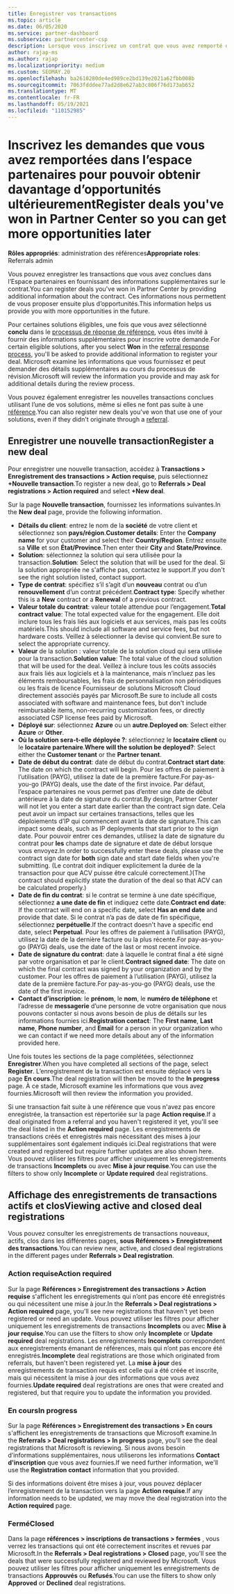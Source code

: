 ```yaml
---
title: Enregistrer vos transactions
ms.topic: article
ms.date: 06/05/2020
ms.service: partner-dashboard
ms.subservice: partnercenter-csp
description: Lorsque vous inscrivez un contrat que vous avez remporté dans l’espace partenaires, Microsoft vous offre plus d’opportunités à l’avenir.
author: rajap-ms
ms.author: rajap
ms.localizationpriority: medium
ms.custom: SEOMAY.20
ms.openlocfilehash: ba2610280de4ed989ce2bd139e2021a62fbb008b
ms.sourcegitcommit: 7063fdddee77ad2d8e627ab3c806f76d173ab652
ms.translationtype: MT
ms.contentlocale: fr-FR
ms.lasthandoff: 05/19/2021
ms.locfileid: "110152985"
---
```

# <a name="register-deals-youve-won-in-partner-center-so-you-can-get-more-opportunities-later"></a><span data-ttu-id="539a5-103">Inscrivez les demandes que vous avez remportées dans l’espace partenaires pour pouvoir obtenir davantage d’opportunités ultérieurement</span><span class="sxs-lookup"><span data-stu-id="539a5-103">Register deals you've won in Partner Center so you can get more opportunities later</span></span>

<span data-ttu-id="539a5-104">**Rôles appropriés**: administration des références</span><span class="sxs-lookup"><span data-stu-id="539a5-104">**Appropriate roles**: Referrals admin</span></span>

<span data-ttu-id="539a5-105">Vous pouvez enregistrer les transactions que vous avez conclues dans l’Espace partenaires en fournissant des informations supplémentaires sur le contrat.</span><span class="sxs-lookup"><span data-stu-id="539a5-105">You can register deals you've won in Partner Center by providing additional information about the contract.</span></span> <span data-ttu-id="539a5-106">Ces informations nous permettent de vous proposer ensuite plus d’opportunités.</span><span class="sxs-lookup"><span data-stu-id="539a5-106">This information helps us provide you with more opportunities in the future.</span></span>

<span data-ttu-id="539a5-107">Pour certaines solutions éligibles, une fois que vous avez sélectionné **conclu** dans le [processus de réponse de référence](manage-leads.md), vous êtes invité à fournir des informations supplémentaires pour inscrire votre demande.</span><span class="sxs-lookup"><span data-stu-id="539a5-107">For certain eligible solutions, after you select **Won** in the [referral response process](manage-leads.md), you'll be asked to provide additional information to register your deal.</span></span> <span data-ttu-id="539a5-108">Microsoft examine les informations que vous fournissez et peut demander des détails supplémentaires au cours du processus de révision.</span><span class="sxs-lookup"><span data-stu-id="539a5-108">Microsoft will review the information you provide and may ask for additional details during the review process.</span></span>

<span data-ttu-id="539a5-109">Vous pouvez également enregistrer les nouvelles transactions conclues utilisant l’une de vos solutions, même si elles ne font pas suite à une [référence](referrals.md).</span><span class="sxs-lookup"><span data-stu-id="539a5-109">You can also register new deals you've won that use one of your solutions, even if they didn't originate through a [referral](referrals.md).</span></span> 

## <a name="register-a-new-deal"></a><span data-ttu-id="539a5-110">Enregistrer une nouvelle transaction</span><span class="sxs-lookup"><span data-stu-id="539a5-110">Register a new deal</span></span>

<span data-ttu-id="539a5-111">Pour enregistrer une nouvelle transaction, accédez à **Transactions > Enregistrement des transactions > Action requise**, puis sélectionnez **+Nouvelle transaction**.</span><span class="sxs-lookup"><span data-stu-id="539a5-111">To register a new deal, go to **Referrals > Deal registrations > Action required** and select **+New deal**.</span></span>

<span data-ttu-id="539a5-112">Sur la page **Nouvelle transaction**, fournissez les informations suivantes.</span><span class="sxs-lookup"><span data-stu-id="539a5-112">In the **New deal** page, provide the following information.</span></span>

- <span data-ttu-id="539a5-113">**Détails du client**: entrez le nom de la **société** de votre client et sélectionnez son **pays/région**.</span><span class="sxs-lookup"><span data-stu-id="539a5-113">**Customer details**: Enter the **Company name** for your customer and select their **Country/Region**.</span></span> <span data-ttu-id="539a5-114">Entrez ensuite sa **Ville** et son **État/Province**.</span><span class="sxs-lookup"><span data-stu-id="539a5-114">Then enter their **City** and **State/Province**.</span></span>
- <span data-ttu-id="539a5-115">**Solution**: sélectionnez la solution qui sera utilisée pour la transaction.</span><span class="sxs-lookup"><span data-stu-id="539a5-115">**Solution**: Select the solution that will be used for the deal.</span></span> <span data-ttu-id="539a5-116">Si la solution appropriée ne s'affiche pas, contactez le support.</span><span class="sxs-lookup"><span data-stu-id="539a5-116">If you don't see the right solution listed, contact support.</span></span>
- <span data-ttu-id="539a5-117">**Type de contrat**: spécifiez s’il s’agit d’un **nouveau** contrat ou d’un **renouvellement** d’un contrat précédent.</span><span class="sxs-lookup"><span data-stu-id="539a5-117">**Contract type**: Specify whether this is a **New** contract or a **Renewal** of a previous contract.</span></span>
- <span data-ttu-id="539a5-118">**Valeur totale du contrat**: valeur totale attendue pour l’engagement.</span><span class="sxs-lookup"><span data-stu-id="539a5-118">**Total contract value**: The total expected value for the engagement.</span></span> <span data-ttu-id="539a5-119">Elle doit inclure tous les frais liés aux logiciels et aux services, mais pas les coûts matériels.</span><span class="sxs-lookup"><span data-stu-id="539a5-119">This should include all software and service fees, but not hardware costs.</span></span> <span data-ttu-id="539a5-120">Veillez à sélectionner la devise qui convient.</span><span class="sxs-lookup"><span data-stu-id="539a5-120">Be sure to select the appropriate currency.</span></span>
- <span data-ttu-id="539a5-121">**Valeur** de la solution : valeur totale de la solution cloud qui sera utilisée pour la transaction.</span><span class="sxs-lookup"><span data-stu-id="539a5-121">**Solution value**: The total value of the cloud solution that will be used for the deal.</span></span> <span data-ttu-id="539a5-122">Veillez à inclure tous les coûts associés aux frais liés aux logiciels et à la maintenance, mais n’incluez pas les éléments remboursables, les frais de personnalisation non périodiques ou les frais de licence Fournisseur de solutions Microsoft Cloud directement associés payés par Microsoft.</span><span class="sxs-lookup"><span data-stu-id="539a5-122">Be sure to include all costs associated with software and maintenance fees, but don't include reimbursable items, non-recurring customization fees, or directly associated CSP license fees paid by Microsoft.</span></span>
- <span data-ttu-id="539a5-123">**Déployé sur**: sélectionnez **Azure** ou un **autre**.</span><span class="sxs-lookup"><span data-stu-id="539a5-123">**Deployed on**: Select either **Azure** or **Other**.</span></span>
- <span data-ttu-id="539a5-124">**Où la solution sera-t-elle déployée ?**: sélectionnez le **locataire client** ou le **locataire partenaire**.</span><span class="sxs-lookup"><span data-stu-id="539a5-124">**Where will the solution be deployed?**: Select either the **Customer tenant** or the **Partner tenant**.</span></span>
- <span data-ttu-id="539a5-125">**Date de début du contrat**: date de début du contrat.</span><span class="sxs-lookup"><span data-stu-id="539a5-125">**Contract start date**: The date on which the contract will begin.</span></span> <span data-ttu-id="539a5-126">Pour les offres de paiement à l’utilisation (PAYG), utilisez la date de la première facture.</span><span class="sxs-lookup"><span data-stu-id="539a5-126">For pay-as-you-go (PAYG) deals, use the date of the first invoice.</span></span> <span data-ttu-id="539a5-127">Par défaut, l’espace partenaires ne vous permet pas d’entrer une date de début antérieure à la date de signature du contrat.</span><span class="sxs-lookup"><span data-stu-id="539a5-127">By design, Partner Center will not let you enter a start date earlier than the contract sign date.</span></span> <span data-ttu-id="539a5-128">Cela peut avoir un impact sur certaines transactions, telles que les déploiements d’IP qui commencent avant la date de signature.</span><span class="sxs-lookup"><span data-stu-id="539a5-128">This can impact some deals, such as IP deployments that start prior to the sign date.</span></span> <span data-ttu-id="539a5-129">Pour pouvoir entrer ces demandes, utilisez la date de signature du contrat pour **les** champs date de signature et date de début lorsque vous envoyez.</span><span class="sxs-lookup"><span data-stu-id="539a5-129">In order to successfully enter these deals, please use the contract sign date for **both** sign date and start date fields when you're submitting.</span></span> <span data-ttu-id="539a5-130">(Le contrat doit indiquer explicitement la durée de la transaction pour que ACV puisse être calculé correctement.)</span><span class="sxs-lookup"><span data-stu-id="539a5-130">(The contract should explicitly state the duration of the deal so that ACV can be calculated properly.)</span></span>
- <span data-ttu-id="539a5-131">**Date de fin du contrat**: si le contrat se termine à une date spécifique, sélectionnez **a une date de fin** et indiquez cette date.</span><span class="sxs-lookup"><span data-stu-id="539a5-131">**Contract end date**: If the contract will end on a specific date, select **Has an end date** and provide that date.</span></span> <span data-ttu-id="539a5-132">Si le contrat n’a pas de date de fin spécifique, sélectionnez **perpétuelle**.</span><span class="sxs-lookup"><span data-stu-id="539a5-132">If the contract doesn't have a specific end date, select **Perpetual**.</span></span> <span data-ttu-id="539a5-133">Pour les offres de paiement à l’utilisation (PAYG), utilisez la date de la dernière facture ou la plus récente.</span><span class="sxs-lookup"><span data-stu-id="539a5-133">For pay-as-you-go (PAYG) deals, use the date of the last or most recent invoice.</span></span>
- <span data-ttu-id="539a5-134">**Date de signature du contrat**: date à laquelle le contrat final a été signé par votre organisation et par le client.</span><span class="sxs-lookup"><span data-stu-id="539a5-134">**Contract signed date**: The date on which the final contract was signed by your organization and by the customer.</span></span> <span data-ttu-id="539a5-135">Pour les offres de paiement à l’utilisation (PAYG), utilisez la date de la première facture.</span><span class="sxs-lookup"><span data-stu-id="539a5-135">For pay-as-you-go (PAYG) deals, use the date of the first invoice.</span></span>
- <span data-ttu-id="539a5-136">**Contact d’inscription**: le **prénom**, le **nom**, le **numéro de téléphone** et l’adresse de **messagerie** d’une personne de votre organisation que nous pouvons contacter si nous avons besoin de plus de détails sur les informations fournies ici.</span><span class="sxs-lookup"><span data-stu-id="539a5-136">**Registration contact**: The **First name**, **Last name**, **Phone number**, and **Email** for a person in your organization who we can contact if we need more details about any of the information provided here.</span></span>

<span data-ttu-id="539a5-137">Une fois toutes les sections de la page complétées, sélectionnez **Enregistrer**.</span><span class="sxs-lookup"><span data-stu-id="539a5-137">When you have completed all sections of the page, select **Register**.</span></span> <span data-ttu-id="539a5-138">L’enregistrement de la transaction est ensuite déplacé vers la page **En cours**.</span><span class="sxs-lookup"><span data-stu-id="539a5-138">The deal registration will then be moved to the **In progress** page.</span></span> <span data-ttu-id="539a5-139">À ce stade, Microsoft examine les informations que vous avez fournies.</span><span class="sxs-lookup"><span data-stu-id="539a5-139">Microsoft will then review the information you provided.</span></span>

<span data-ttu-id="539a5-140">Si une transaction fait suite à une référence que vous n'avez pas encore enregistrée, la transaction est répertoriée sur la page **Action requise**.</span><span class="sxs-lookup"><span data-stu-id="539a5-140">If a deal originated from a referral and you haven't registered it yet, you'll see the deal listed in the **Action required** page.</span></span> <span data-ttu-id="539a5-141">Les enregistrements de transactions créés et enregistrés mais nécessitant des mises à jour supplémentaires sont également indiqués ici.</span><span class="sxs-lookup"><span data-stu-id="539a5-141">Deal registrations that were created and registered but require further updates are also shown here.</span></span> <span data-ttu-id="539a5-142">Vous pouvez utiliser les filtres pour afficher uniquement les enregistrements de transactions **Incomplets** ou avec **Mise à jour requise**.</span><span class="sxs-lookup"><span data-stu-id="539a5-142">You can use the filters to show only **Incomplete** or **Update required** deal registrations.</span></span>

## <a name="viewing-active-and-closed-deal-registrations"></a><span data-ttu-id="539a5-143">Affichage des enregistrements de transactions actifs et clos</span><span class="sxs-lookup"><span data-stu-id="539a5-143">Viewing active and closed deal registrations</span></span>

<span data-ttu-id="539a5-144">Vous pouvez consulter les enregistrements de transactions nouveaux, actifs, clos dans les différentes pages, **sous Références > Enregistrement des transactions**.</span><span class="sxs-lookup"><span data-stu-id="539a5-144">You can review new, active, and closed deal registrations in the different pages under **Referrals > Deal registration**.</span></span>

### <a name="action-required"></a><span data-ttu-id="539a5-145">Action requise</span><span class="sxs-lookup"><span data-stu-id="539a5-145">Action required</span></span>

<span data-ttu-id="539a5-146">Sur la page **Références > Enregistrement des transactions > Action requise** s'affichent les enregistrements qui n’ont pas encore été enregistrés ou qui nécessitent une mise à jour.</span><span class="sxs-lookup"><span data-stu-id="539a5-146">In the **Referrals > Deal registrations > Action required** page, you'll see new registrations that haven't yet been registered or need an update.</span></span> <span data-ttu-id="539a5-147">Vous pouvez utiliser les filtres pour afficher uniquement les enregistrements de transactions **Incomplets** ou avec **Mise à jour requise**.</span><span class="sxs-lookup"><span data-stu-id="539a5-147">You can use the filters to show only **Incomplete** or **Update required** deal registrations.</span></span> <span data-ttu-id="539a5-148">Les enregistrements **Incomplets** correspondent aux enregistrements émanant de références, mais qui n’ont pas encore été enregistrés.</span><span class="sxs-lookup"><span data-stu-id="539a5-148">**Incomplete** deal registrations are those which originated from referrals, but haven't been registered yet.</span></span> <span data-ttu-id="539a5-149">La **mise à jour** des enregistrements de transaction requis est celle qui a été créée et inscrite, mais qui nécessitent la mise à jour des informations que vous avez fournies.</span><span class="sxs-lookup"><span data-stu-id="539a5-149">**Update required** deal registrations are ones that were created and registered, but that require you to update the information you provided.</span></span>

### <a name="in-progress"></a><span data-ttu-id="539a5-150">En cours</span><span class="sxs-lookup"><span data-stu-id="539a5-150">In progress</span></span>

<span data-ttu-id="539a5-151">Sur la page **Références > Enregistrement des transactions > En cours** s'affichent les enregistrements de transactions que Microsoft examine.</span><span class="sxs-lookup"><span data-stu-id="539a5-151">In the **Referrals > Deal registrations > In progress** page, you'll see the deal registrations that Microsoft is reviewing.</span></span> <span data-ttu-id="539a5-152">Si nous avons besoin d’informations supplémentaires, nous utiliserons les informations **Contact d'inscription** que vous avez fournies.</span><span class="sxs-lookup"><span data-stu-id="539a5-152">If we need further information, we'll use the **Registration contact** information that you provided.</span></span>

<span data-ttu-id="539a5-153">Si des informations doivent être mises à jour, vous pouvez déplacer l’enregistrement de la transaction vers la page **Action requise**.</span><span class="sxs-lookup"><span data-stu-id="539a5-153">If any information needs to be updated, we may move the deal registration into the **Action required** page.</span></span>

### <a name="closed"></a><span data-ttu-id="539a5-154">Fermé</span><span class="sxs-lookup"><span data-stu-id="539a5-154">Closed</span></span>

<span data-ttu-id="539a5-155">Dans la page **références > inscriptions de transactions > fermées** , vous verrez les transactions qui ont été correctement inscrites et revues par Microsoft.</span><span class="sxs-lookup"><span data-stu-id="539a5-155">In the **Referrals > Deal registrations > Closed** page, you'll see the deals that were successfully registered and reviewed by Microsoft.</span></span> <span data-ttu-id="539a5-156">Vous pouvez utiliser les filtres pour afficher uniquement les enregistrements de transactions **Approuvés** ou **Refusés**.</span><span class="sxs-lookup"><span data-stu-id="539a5-156">You can use the filters to show only **Approved** or **Declined** deal registrations.</span></span>
